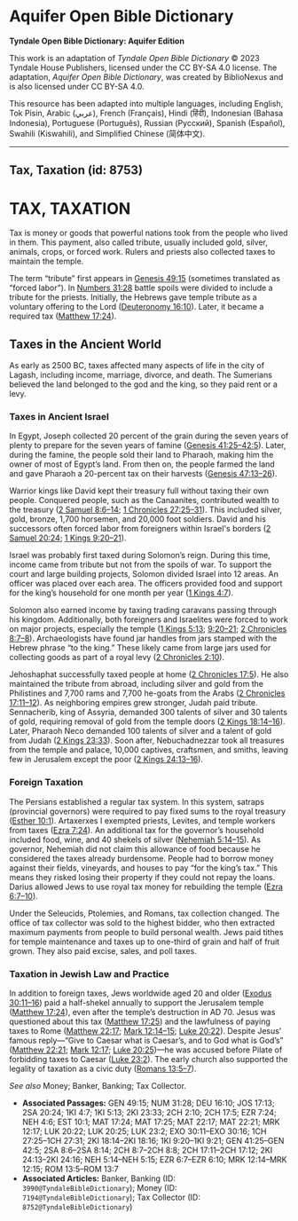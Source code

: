# Aquifer Open Bible Dictionary

**Tyndale Open Bible Dictionary: Aquifer Edition**

This work is an adaptation of *Tyndale Open Bible Dictionary* © 2023 Tyndale House Publishers, licensed under the CC BY\-SA 4\.0 license. The adaptation, *Aquifer Open Bible Dictionary*, was created by BiblioNexus and is also licensed under CC BY\-SA 4\.0\.

This resource has been adapted into multiple languages, including English, Tok Pisin, Arabic (عربي), French (Français), Hindi (हिंदी), Indonesian (Bahasa Indonesia), Portuguese (Português), Russian (Русский), Spanish (Español), Swahili (Kiswahili), and Simplified Chinese (简体中文).



--------------------------------

## Tax, Taxation (id: 8753)

TAX, TAXATION
=============

Tax is money or goods that powerful nations took from the people who lived in them. This payment, also called tribute, usually included gold, silver, animals, crops, or forced work. Rulers and priests also collected taxes to maintain the temple. 

The term “tribute” first appears in [Genesis 49:15](https://ref.ly/Gen49:15) (sometimes translated as “forced labor”). In [Numbers 31:28](https://ref.ly/Num31:28) battle spoils were divided to include a tribute for the priests. Initially, the Hebrews gave temple tribute as a voluntary offering to the Lord ([Deuteronomy 16:10](https://ref.ly/Deut16:10)). Later, it became a required tax ([Matthew 17:24](https://ref.ly/Matt17:24)).

Taxes in the Ancient World
--------------------------

As early as 2500 BC, taxes affected many aspects of life in the city of Lagash, including income, marriage, divorce, and death. The Sumerians believed the land belonged to the god and the king, so they paid rent or a levy.

### Taxes in Ancient Israel

In Egypt, Joseph collected 20 percent of the grain during the seven years of plenty to prepare for the seven years of famine ([Genesis 41:25–42:5](https://ref.ly/Gen41:25-Gen42:5)). Later, during the famine, the people sold their land to Pharaoh, making him the owner of most of Egypt’s land. From then on, the people farmed the land and gave Pharaoh a 20\-percent tax on their harvests ([Genesis 47:13–26](https://ref.ly/Gen47:13-Gen47:26)).

Warrior kings like David kept their treasury full without taxing their own people. Conquered people, such as the Canaanites, contributed wealth to the treasury ([2 Samuel 8:6](https://ref.ly/2Sam8:6-2Sam8:14)[–](https://ref.ly/2Sam8:6-2Sam8:14)[14](https://ref.ly/2Sam8:6-2Sam8:14); [1 Chronicles 27:25](https://ref.ly/1Chr27:25-1Chr27:31)[–](https://ref.ly/1Chr27:25-1Chr27:31)[31](https://ref.ly/1Chr27:25-1Chr27:31)). This included silver, gold, bronze, 1,700 horsemen, and 20,000 foot soldiers. David and his successors often forced labor from foreigners within Israel's borders ([2 Samuel 20:24](https://ref.ly/2Sam20:24); [1 Kings 9:20–21](https://ref.ly/1Kgs9:20-1Kgs9:21)).

Israel was probably first taxed during Solomon’s reign. During this time, income came from tribute but not from the spoils of war. To support the court and large building projects, Solomon divided Israel into 12 areas. An officer was placed over each area. The officers provided food and support for the king’s household for one month per year ([1 Kings 4:7](https://ref.ly/1Kgs4:7)). 

Solomon also earned income by taxing trading caravans passing through his kingdom. Additionally, both foreigners and Israelites were forced to work on major projects, especially the temple ([1 Kings 5:13](https://ref.ly/1Kgs5:13); [9:20](https://ref.ly/1Kgs9:20-1Kgs9:21)[–](https://ref.ly/1Kgs9:20-1Kgs9:21)[21](https://ref.ly/1Kgs9:20-1Kgs9:21); [2 Chronicles 8:7](https://ref.ly/2Chr8:7-2Chr8:8)[–](https://ref.ly/2Chr8:7-2Chr8:8)[8](https://ref.ly/2Chr8:7-2Chr8:8)). Archaeologists have found jar handles from jars stamped with the Hebrew phrase “to the king.” These likely came from large jars used for collecting goods as part of a royal levy ([2 Chronicles 2:10](https://ref.ly/2Chr2:10)).

Jehoshaphat successfully taxed people at home ([2 Chronicles 17:5](https://ref.ly/2Chr17:5)). He also maintained the tribute from abroad, including silver and gold from the Philistines and 7,700 rams and 7,700 he\-goats from the Arabs ([2 Chronicles 17:11](https://ref.ly/2Chr17:11-2Chr17:12)[–](https://ref.ly/2Chr17:11-2Chr17:12)[12](https://ref.ly/2Chr17:11-2Chr17:12)). As neighboring empires grew stronger, Judah paid tribute. Sennacherib, king of Assyria, demanded 300 talents of silver and 30 talents of gold, requiring removal of gold from the temple doors ([2 Kings 18:14](https://ref.ly/2Kgs18:14-2Kgs18:16)[–](https://ref.ly/2Kgs18:14-2Kgs18:16)[16](https://ref.ly/2Kgs18:14-2Kgs18:16)). Later, Pharaoh Neco demanded 100 talents of silver and a talent of gold from Judah ([2 Kings 23:33](https://ref.ly/2Kgs23:33)). Soon after, Nebuchadnezzar took all treasures from the temple and palace, 10,000 captives, craftsmen, and smiths, leaving few in Jerusalem except the poor ([2 Kings 24:13](https://ref.ly/2Kgs24:13-2Kgs24:16)[–](https://ref.ly/2Kgs24:13-2Kgs24:16)[16](https://ref.ly/2Kgs24:13-2Kgs24:16)).

### Foreign Taxation

The Persians established a regular tax system. In this system, satraps (provincial governors) were required to pay fixed sums to the royal treasury ([Esther 10:1](https://ref.ly/Esth10:1)). Artaxerxes I exempted priests, Levites, and temple workers from taxes ([Ezra 7:24](https://ref.ly/Ezra7:24)). An additional tax for the governor’s household included food, wine, and 40 shekels of silver ([Nehemiah 5:14](https://ref.ly/Neh5:14-Neh5:15)[–](https://ref.ly/Neh5:14-Neh5:15)[15](https://ref.ly/Neh5:14-Neh5:15)). As governor, Nehemiah did not claim this allowance of food because he considered the taxes already burdensome. People had to borrow money against their fields, vineyards, and houses to pay “for the king’s tax.” This means they risked losing their property if they could not repay the loans. Darius allowed Jews to use royal tax money for rebuilding the temple ([Ezra 6:7](https://ref.ly/Ezra6:7-Ezra6:10)[–](https://ref.ly/Ezra6:7-Ezra6:10)[10](https://ref.ly/Ezra6:7-Ezra6:10)).

Under the Seleucids, Ptolemies, and Romans, tax collection changed. The office of tax collector was sold to the highest bidder, who then extracted maximum payments from people to build personal wealth. Jews paid tithes for temple maintenance and taxes up to one\-third of grain and half of fruit grown. They also paid excise, sales, and poll taxes.

### Taxation in Jewish Law and Practice

In addition to foreign taxes, Jews worldwide aged 20 and older ([Exodus 30:11](https://ref.ly/Exod30:11-Exod30:16)[–](https://ref.ly/Exod30:11-Exod30:16)[16](https://ref.ly/Exod30:11-Exod30:16)) paid a half\-shekel annually to support the Jerusalem temple ([Matthew 17:24](https://ref.ly/Matt17:24)), even after the temple’s destruction in AD 70\. Jesus was questioned about this tax ([Matthew 17:25](https://ref.ly/Matt17:25)) and the lawfulness of paying taxes to Rome ([Matthew 22:17](https://ref.ly/Matt22:17); [Mark 12:14](https://ref.ly/Mark12:14-Mark12:15)[–](https://ref.ly/Mark12:14-Mark12:15)[15](https://ref.ly/Mark12:14-Mark12:15); [Luke 20:22](https://ref.ly/Luke20:22)). Despite Jesus’ famous reply—“Give to Caesar what is Caesar’s, and to God what is God’s” ([Matthew 22:21](https://ref.ly/Matt22:21); [Mark 12:17](https://ref.ly/Mark12:17); [Luke 20:25](https://ref.ly/Luke20:25))—he was accused before Pilate of forbidding taxes to Caesar ([Luke 23:2](https://ref.ly/Luke23:2)). The early church also supported the legality of taxation as a civic duty ([Romans 13:5](https://ref.ly/Rom13:5-Rom13:7)[–](https://ref.ly/Rom13:5-Rom13:7)[7](https://ref.ly/Rom13:5-Rom13:7)).

*See also* Money; Banker, Banking; Tax Collector.

* **Associated Passages:** GEN 49:15; NUM 31:28; DEU 16:10; JOS 17:13; 2SA 20:24; 1KI 4:7; 1KI 5:13; 2KI 23:33; 2CH 2:10; 2CH 17:5; EZR 7:24; NEH 4:6; EST 10:1; MAT 17:24; MAT 17:25; MAT 22:17; MAT 22:21; MRK 12:17; LUK 20:22; LUK 20:25; LUK 23:2; EXO 30:11–EXO 30:16; 1CH 27:25–1CH 27:31; 2KI 18:14–2KI 18:16; 1KI 9:20–1KI 9:21; GEN 41:25–GEN 42:5; 2SA 8:6–2SA 8:14; 2CH 8:7–2CH 8:8; 2CH 17:11–2CH 17:12; 2KI 24:13–2KI 24:16; NEH 5:14–NEH 5:15; EZR 6:7–EZR 6:10; MRK 12:14–MRK 12:15; ROM 13:5–ROM 13:7
* **Associated Articles:** Banker, Banking (ID: `3990@TyndaleBibleDictionary`); Money (ID: `7194@TyndaleBibleDictionary`); Tax Collector (ID: `8752@TyndaleBibleDictionary`)

